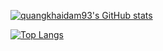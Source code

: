 [![quangkhaidam93's GitHub stats](https://khai-github-readme-stats.vercel.app/api?username=quangkhaidam93&count_private=true&theme=tokyonight)](https://github.com/anuraghazra/github-readme-stats)

[![Top Langs](https://khai-github-readme-stats.vercel.app/api/top-langs/?username=quangkhaidam93&orgs=beautifulvoice&layout=compact&theme=tokyonight&count_private=true)](https://github.com/anuraghazra/github-readme-stats)
